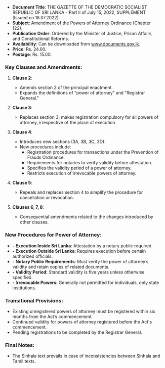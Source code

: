 - **Document Title**: THE GAZETTE OF THE DEMOCRATIC SOCIALIST REPUBLIC OF SRI LANKA - Part II of July 15, 2022, SUPPLEMENT (Issued on 18.07.2022).
- **Subject**: Amendment of the Powers of Attorney Ordinance (Chapter 122).
- **Publication Order**: Ordered by the Minister of Justice, Prison Affairs, and Constitutional Reforms.
- **Availability**: Can be downloaded from www.documents.gov.lk.
- **Price**: Rs. 24.00.
- **Postage**: Rs. 15.00.

### Key Clauses and Amendments:
1. **Clause 2**:
   - Amends section 2 of the principal enactment.
   - Expands the definitions of "power of attorney" and "Registrar General."

2. **Clause 3**:
   - Replaces section 3; makes registration compulsory for all powers of attorney, irrespective of the place of execution.

3. **Clause 4**:
   - Introduces new sections (3A, 3B, 3C, 3D).
   - New procedures include:
     - Registration procedures for transactions under the Prevention of Frauds Ordinance.
     - Requirements for notaries to verify validity before attestation.
     - Specifies the validity period of a power of attorney.
     - Restricts execution of irrevocable powers of attorney.

4. **Clause 5**:
   - Repeals and replaces section 4 to simplify the procedure for cancellation or revocation.

5. **Clauses 6, 7, 8**:
   - Consequential amendments related to the changes introduced by other clauses.

### New Procedures for Power of Attorney:
- **- Execution Inside Sri Lanka**: Attestation by a notary public required.
- **- Execution Outside Sri Lanka**: Requires execution before certain authorized officials.
- **- Notary Public Requirements**: Must verify the power of attorney’s validity and retain copies of related documents.
- **- Validity Period**: Standard validity is five years unless otherwise specified.
- **- Irrevocable Powers**: Generally not permitted for individuals, only state institutions.

### Transitional Provisions:
- Existing unregistered powers of attorney must be registered within six months from the Act’s commencement.
- Continued validity for powers of attorney registered before the Act's commencement.
- Pending registrations to be completed by the Registrar General.

### Final Notes:
- The Sinhala text prevails in case of inconsistencies between Sinhala and Tamil texts.
